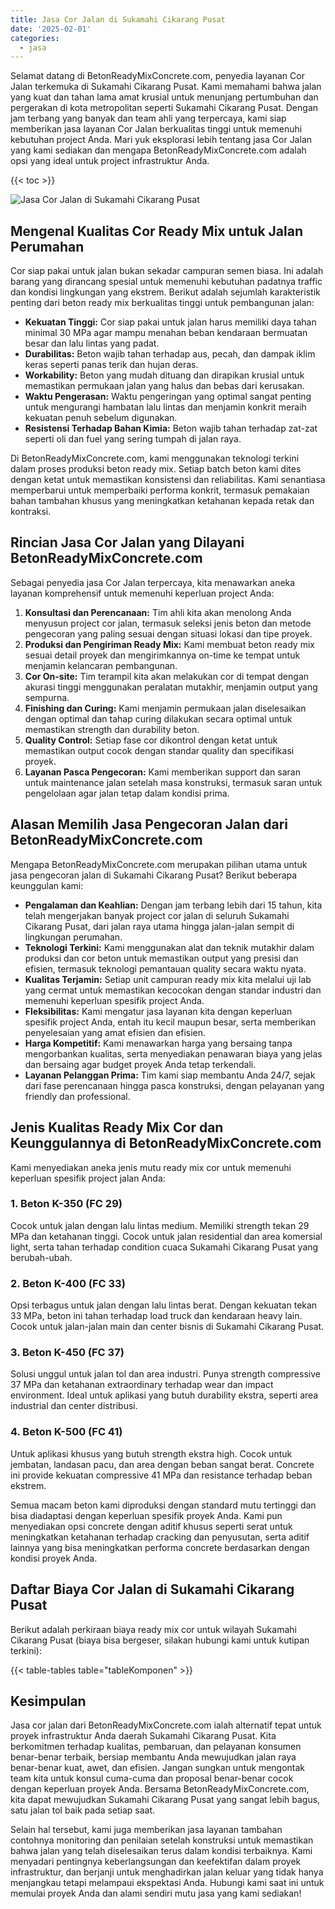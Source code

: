 ```yaml
---
title: Jasa Cor Jalan di Sukamahi Cikarang Pusat
date: '2025-02-01'
categories:
  - jasa
---
```


Selamat datang di BetonReadyMixConcrete.com, penyedia layanan Cor Jalan terkemuka di Sukamahi Cikarang Pusat. Kami memahami bahwa jalan yang kuat dan tahan lama amat krusial untuk menunjang pertumbuhan dan pergerakan di kota metropolitan seperti Sukamahi Cikarang Pusat. Dengan jam terbang yang banyak dan team ahli yang terpercaya, kami siap memberikan jasa layanan Cor Jalan berkualitas tinggi untuk memenuhi kebutuhan project Anda. Mari yuk eksplorasi lebih tentang jasa Cor Jalan yang kami sediakan dan mengapa BetonReadyMixConcrete.com adalah opsi yang ideal untuk project infrastruktur Anda.

{{< toc >}}

![Jasa Cor Jalan di Sukamahi Cikarang Pusat](https://betoncor8.github.io/cor/harga-beton-readymix-concrete%20(29).png)

## Mengenal Kualitas Cor Ready Mix untuk Jalan Perumahan

Cor siap pakai untuk jalan bukan sekadar campuran semen biasa. Ini adalah barang yang dirancang spesial untuk memenuhi kebutuhan padatnya traffic dan kondisi lingkungan yang ekstrem. Berikut adalah sejumlah karakteristik penting dari beton ready mix berkualitas tinggi untuk pembangunan jalan:

- **Kekuatan Tinggi:** Cor siap pakai untuk jalan harus memiliki daya tahan minimal 30 MPa agar mampu menahan beban kendaraan bermuatan besar dan lalu lintas yang padat.
- **Durabilitas:** Beton wajib tahan terhadap aus, pecah, dan dampak iklim keras seperti panas terik dan hujan deras.
- **Workability:** Beton yang mudah dituang dan dirapikan krusial untuk memastikan permukaan jalan yang halus dan bebas dari kerusakan.
- **Waktu Pengerasan:** Waktu pengeringan yang optimal sangat penting untuk mengurangi hambatan lalu lintas dan menjamin konkrit meraih kekuatan penuh sebelum digunakan.
- **Resistensi Terhadap Bahan Kimia:** Beton wajib tahan terhadap zat-zat seperti oli dan fuel yang sering tumpah di jalan raya.

Di BetonReadyMixConcrete.com, kami menggunakan teknologi terkini dalam proses produksi beton ready mix. Setiap batch beton kami dites dengan ketat untuk memastikan konsistensi dan reliabilitas. Kami senantiasa memperbarui untuk memperbaiki performa konkrit, termasuk pemakaian bahan tambahan khusus yang meningkatkan ketahanan kepada retak dan kontraksi.

## Rincian Jasa Cor Jalan yang Dilayani BetonReadyMixConcrete.com

Sebagai penyedia jasa Cor Jalan terpercaya, kita menawarkan aneka layanan komprehensif untuk memenuhi keperluan project Anda:

1. **Konsultasi dan Perencanaan:** Tim ahli kita akan menolong Anda menyusun project cor jalan, termasuk seleksi jenis beton dan metode pengecoran yang paling sesuai dengan situasi lokasi dan tipe proyek.
2. **Produksi dan Pengiriman Ready Mix:** Kami membuat beton ready mix sesuai detail proyek dan mengirimkannya on-time ke tempat untuk menjamin kelancaran pembangunan.
3. **Cor On-site:** Tim terampil kita akan melakukan cor di tempat dengan akurasi tinggi menggunakan peralatan mutakhir, menjamin output yang sempurna.
4. **Finishing dan Curing:** Kami menjamin permukaan jalan diselesaikan dengan optimal dan tahap curing dilakukan secara optimal untuk memastikan strength dan durability beton.
5. **Quality Control:** Setiap fase cor dikontrol dengan ketat untuk memastikan output cocok dengan standar quality dan specifikasi proyek.
6. **Layanan Pasca Pengecoran:** Kami memberikan support dan saran untuk maintenance jalan setelah masa konstruksi, termasuk saran untuk pengelolaan agar jalan tetap dalam kondisi prima.

## Alasan Memilih Jasa Pengecoran Jalan dari BetonReadyMixConcrete.com

Mengapa BetonReadyMixConcrete.com merupakan pilihan utama untuk jasa pengecoran jalan di Sukamahi Cikarang Pusat? Berikut beberapa keunggulan kami:

- **Pengalaman dan Keahlian:** Dengan jam terbang lebih dari 15 tahun, kita telah mengerjakan banyak project cor jalan di seluruh Sukamahi Cikarang Pusat, dari jalan raya utama hingga jalan-jalan sempit di lingkungan perumahan.
- **Teknologi Terkini:** Kami menggunakan alat dan teknik mutakhir dalam produksi dan cor beton untuk memastikan output yang presisi dan efisien, termasuk teknologi pemantauan quality secara waktu nyata.
- **Kualitas Terjamin:** Setiap unit campuran ready mix kita melalui uji lab yang cermat untuk memastikan kecocokan dengan standar industri dan memenuhi keperluan spesifik project Anda.
- **Fleksibilitas:** Kami mengatur jasa layanan kita dengan keperluan spesifik project Anda, entah itu kecil maupun besar, serta memberikan penyelesaian yang amat efisien dan efisien.
- **Harga Kompetitif:** Kami menawarkan harga yang bersaing tanpa mengorbankan kualitas, serta menyediakan penawaran biaya yang jelas dan bersaing agar budget proyek Anda tetap terkendali.
- **Layanan Pelanggan Prima:** Tim kami siap membantu Anda 24/7, sejak dari fase perencanaan hingga pasca konstruksi, dengan pelayanan yang friendly dan professional.

## Jenis Kualitas Ready Mix Cor dan Keunggulannya di BetonReadyMixConcrete.com

Kami menyediakan aneka jenis mutu ready mix cor untuk memenuhi keperluan spesifik project jalan Anda:

### 1\. Beton K-350 (FC 29)

Cocok untuk jalan dengan lalu lintas medium. Memiliki strength tekan 29 MPa dan ketahanan tinggi. Cocok untuk jalan residential dan area komersial light, serta tahan terhadap condition cuaca Sukamahi Cikarang Pusat yang berubah-ubah.

### 2\. Beton K-400 (FC 33)

Opsi terbagus untuk jalan dengan lalu lintas berat. Dengan kekuatan tekan 33 MPa, beton ini tahan terhadap load truck dan kendaraan heavy lain. Cocok untuk jalan-jalan main dan center bisnis di Sukamahi Cikarang Pusat.

### 3\. Beton K-450 (FC 37)

Solusi unggul untuk jalan tol dan area industri. Punya strength compressive 37 MPa dan ketahanan extraordinary terhadap wear dan impact environment. Ideal untuk aplikasi yang butuh durability ekstra, seperti area industrial dan center distribusi.

### 4\. Beton K-500 (FC 41)

Untuk aplikasi khusus yang butuh strength ekstra high. Cocok untuk jembatan, landasan pacu, dan area dengan beban sangat berat. Concrete ini provide kekuatan compressive 41 MPa dan resistance terhadap beban ekstrem.

Semua macam beton kami diproduksi dengan standard mutu tertinggi dan bisa diadaptasi dengan keperluan spesifik proyek Anda. Kami pun menyediakan opsi concrete dengan aditif khusus seperti serat untuk meningkatkan ketahanan terhadap cracking dan penyusutan, serta aditif lainnya yang bisa meningkatkan performa concrete berdasarkan dengan kondisi proyek Anda.

## Daftar Biaya Cor Jalan di Sukamahi Cikarang Pusat

Berikut adalah perkiraan biaya ready mix cor untuk wilayah Sukamahi Cikarang Pusat (biaya bisa bergeser, silakan hubungi kami untuk kutipan terkini):

{{< table-tables table="tableKomponen" >}}

## Kesimpulan

Jasa cor jalan dari BetonReadyMixConcrete.com ialah alternatif tepat untuk proyek infrastruktur Anda daerah Sukamahi Cikarang Pusat. Kita berkomitmen terhadap kualitas, pembaruan, dan pelayanan konsumen benar-benar terbaik, bersiap membantu Anda mewujudkan jalan raya benar-benar kuat, awet, dan efisien. Jangan sungkan untuk mengontak team kita untuk konsul cuma-cuma dan proposal benar-benar cocok dengan keperluan proyek Anda. Bersama BetonReadyMixConcrete.com, kita dapat mewujudkan Sukamahi Cikarang Pusat yang sangat lebih bagus, satu jalan tol baik pada setiap saat.

Selain hal tersebut, kami juga memberikan jasa layanan tambahan contohnya monitoring dan penilaian setelah konstruksi untuk memastikan bahwa jalan yang telah diselesaikan terus dalam kondisi terbaiknya. Kami menyadari pentingnya keberlangsungan dan keefektifan dalam proyek infrastruktur, dan berjanji untuk menghadirkan jalan keluar yang tidak hanya menjangkau tetapi melampaui ekspektasi Anda. Hubungi kami saat ini untuk memulai proyek Anda dan alami sendiri mutu jasa yang kami sediakan!
